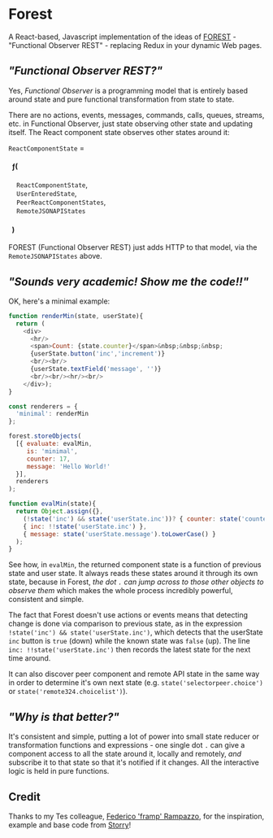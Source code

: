 
# Forest

A React-based, Javascript implementation of the ideas of [FOREST](https://link.springer.com/chapter/10.1007/978-1-4419-8303-9_7) - "Functional
Observer REST" - replacing Redux in your dynamic Web pages.


## _"Functional Observer REST?"_

Yes, *Functional Observer* is a programming model that is entirely based around state
and pure functional transformation from state to state.

There are no actions, events, messages, commands, calls, queues, streams, etc. in
Functional Observer, just state observing other state and updating itself. The React
component state observes other states around it:

`ReactComponentState` =

#### &nbsp; ƒ(
&nbsp; &nbsp; `ReactComponentState`,<br/>
&nbsp; &nbsp; `UserEnteredState`,<br/>
&nbsp; &nbsp; `PeerReactComponentStates`,<br/>
&nbsp; &nbsp; `RemoteJSONAPIStates`<br/>
#### &nbsp; )

FOREST (Functional Observer REST) just adds HTTP to that model, via the `RemoteJSONAPIStates` above.

## _"Sounds very academic! Show me the code!!"_

OK, here's a minimal example:

```javascript
function renderMin(state, userState){
  return (
    <div>
      <hr/>
      <span>Count: {state.counter}</span>&nbsp;&nbsp;&nbsp;
      {userState.button('inc','increment')}
      <br/><br/>
      {userState.textField('message', '')}
      <br/><br/><hr/><br/>
    </div>);
}

const renderers = {
  'minimal': renderMin
};

forest.storeObjects(
  [{ evaluate: evalMin,
     is: 'minimal',
     counter: 17,
     message: 'Hello World!'
  }],
  renderers
);

function evalMin(state){
  return Object.assign({},
    (!state('inc') && state('userState.inc'))? { counter: state('counter') + 1 }:{},
    { inc: !!state('userState.inc') },
    { message: state('userState.message').toLowerCase() }
  );
}
```

See how, in `evalMin`, the returned component state is a function of previous state and
user state. It always reads these states around it through its own state, because in
Forest, _the dot `.` can jump across to those other objects to observe them_ which makes
the whole process incredibly powerful, consistent and simple.

The fact that Forest doesn't use actions or events means that detecting change is done
via comparison to previous state, as in the expression `!state('inc') && state('userState.inc')`,
which detects that the userState `inc` button is `true` (down) while the known state
was `false` (up). The line `inc: !!state('userState.inc')` then records the latest
state for the next time around.

It can also discover peer component and remote API state in the same way in order to
determine it's own next state (e.g. `state('selectorpeer.choice')` or
`state('remote324.choicelist')`).

## _"Why is that better?"_

It's consistent and simple, putting a lot of power into small state reducer or
transformation functions and expressions - one single dot `.` can give a component
access to all the state around it, locally and remotely, _and_ subscribe it to that
state so that it's notified if it changes. All the interactive logic is held in pure
functions.

## Credit

Thanks to my Tes colleague, [Federico 'framp' Rampazzo](https://github.com/framp), for
the inspiration, example and base code from [Storry](https://github.com/framp/storry)!



